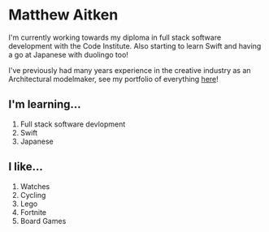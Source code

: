 # Matthew Aitken

I'm currently working towards my diploma in full stack software development with the Code Institute. Also starting to learn Swift and having a go at Japanese with duolingo too!

I've previously had many years experience in the creative industry as an Architectural modelmaker, see my portfolio of everything [here](https://apeskinian.github.io/)!

## I'm learning...
1. Full stack software devlopment
3. Swift
4. Japanese

## I like...
1. Watches
2. Cycling
3. Lego
4. Fortnite
5. Board Games

